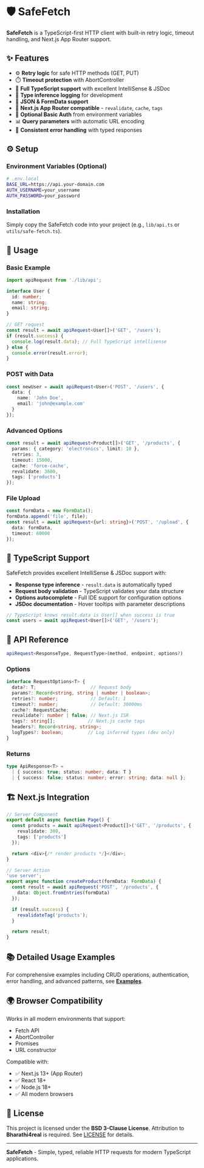 # 🛡️ SafeFetch

**SafeFetch** is a TypeScript-first HTTP client with built-in retry logic, timeout handling, and Next.js App Router support.

## ✨ Features

- ⚙️ **Retry logic** for safe HTTP methods (GET, PUT)
- ⏱️ **Timeout protection** with AbortController
- 🧾 **Full TypeScript support** with excellent IntelliSense & JSDoc
- 🔄 **Type inference logging** for development
- 🔁 **JSON & FormData support**
- 🧠 **Next.js App Router compatible** - `revalidate`, `cache`, `tags`
- 🔐 **Optional Basic Auth** from environment variables
- 📊 **Query parameters** with automatic URL encoding
- 🎯 **Consistent error handling** with typed responses

## ⚙️ Setup

### Environment Variables (Optional)
```bash
# .env.local
BASE_URL=https://api.your-domain.com
AUTH_USERNAME=your_username
AUTH_PASSWORD=your_password
```

### Installation
Simply copy the SafeFetch code into your project (e.g., `lib/api.ts` or `utils/safe-fetch.ts`).

## 📖 Usage

### Basic Example
```typescript
import apiRequest from './lib/api';

interface User {
  id: number;
  name: string;
  email: string;
}

// GET request
const result = await apiRequest<User[]>('GET', '/users');
if (result.success) {
  console.log(result.data); // Full TypeScript intellisense
} else {
  console.error(result.error);
}
```

### POST with Data
```typescript
const newUser = await apiRequest<User>('POST', '/users', {
  data: {
    name: 'John Doe',
    email: 'john@example.com'
  }
});
```

### Advanced Options
```typescript
const result = await apiRequest<Product[]>('GET', '/products', {
  params: { category: 'electronics', limit: 10 },
  retries: 3,
  timeout: 15000,
  cache: 'force-cache',
  revalidate: 3600,
  tags: ['products']
});
```

### File Upload
```typescript
const formData = new FormData();
formData.append('file', file);
const result = await apiRequest<{url: string}>('POST', '/upload', {
  data: formData,
  timeout: 60000
});
```

## 🧠 TypeScript Support

SafeFetch provides excellent IntelliSense & JSDoc support with:
- **Response type inference** - `result.data` is automatically typed
- **Request body validation** - TypeScript validates your data structure
- **Options autocomplete** - Full IDE support for configuration options
- **JSDoc documentation** - Hover tooltips with parameter descriptions

```typescript
// TypeScript knows result.data is User[] when success is true
const users = await apiRequest<User[]>('GET', '/users');
```

## 🔧 API Reference

```typescript
apiRequest<ResponseType, RequestType>(method, endpoint, options?)
```

### Options
```typescript
interface RequestOptions<T> {
  data?: T;                    // Request body
  params?: Record<string, string | number | boolean>;
  retries?: number;            // Default: 1
  timeout?: number;            // Default: 30000ms
  cache?: RequestCache;
  revalidate?: number | false; // Next.js ISR
  tags?: string[];            // Next.js cache tags
  headers?: Record<string, string>;
  logTypes?: boolean;         // Log inferred types (dev only)
}
```

### Returns
```typescript
type ApiResponse<T> =
  | { success: true; status: number; data: T }
  | { success: false; status: number; error: string; data: null };
```

## 🏗️ Next.js Integration

```typescript
// Server Component
export default async function Page() {
  const products = await apiRequest<Product[]>('GET', '/products', {
    revalidate: 300,
    tags: ['products']
  });

  return <div>{/* render products */}</div>;
}

// Server Action
'use server';
export async function createProduct(formData: FormData) {
  const result = await apiRequest('POST', '/products', {
    data: Object.fromEntries(formData)
  });

  if (result.success) {
    revalidateTag('products');
  }

  return result;
}
```

## 📚 Detailed Usage Examples

For comprehensive examples including CRUD operations, authentication, error handling, and advanced patterns, see **[Examples](./examples.md)**.

## 🌍 Browser Compatibility

Works in all modern environments that support:
- Fetch API
- AbortController
- Promises
- URL constructor

Compatible with:
- ✅ Next.js 13+ (App Router)
- ✅ React 18+
- ✅ Node.js 18+
- ✅ All modern browsers

## 📄 License

This project is licensed under the **BSD 3-Clause License**. Attribution to **Bharathi4real** is required.
See [LICENSE](./LICENSE) for details.

---

**SafeFetch** - Simple, typed, reliable HTTP requests for modern TypeScript applications.
